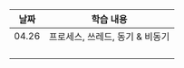 | 날짜  | 학습 내용                       |
| ----- | ------------------------------- |
| 04.26 | 프로세스, 쓰레드, 동기 & 비동기 |
|       |                                 |
|       |                                 |
|       |                                 |
|       |                                 |
